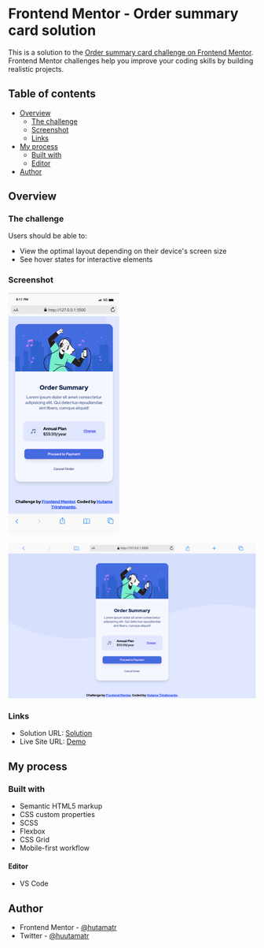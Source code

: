 # Frontend Mentor - Order summary card solution

This is a solution to the [Order summary card challenge on Frontend Mentor](https://www.frontendmentor.io/challenges/order-summary-component-QlPmajDUj). Frontend Mentor challenges help you improve your coding skills by building realistic projects. 

## Table of contents

- [Overview](#overview)
  - [The challenge](#the-challenge)
  - [Screenshot](#screenshot)
  - [Links](#links)
- [My process](#my-process)
  - [Built with](#built-with)
  - [Editor](#editor)
- [Author](#author)

## Overview

### The challenge

Users should be able to:

- View the optimal layout depending on their device's screen size
- See hover states for interactive elements

### Screenshot

![Screenshot 1](mobile.png)

![Screenshot 2](dekstop.png)

### Links

- Solution URL: [Solution](https://www.frontendmentor.io/solutions/order-summary-card-component-with-flexbox-css-grid-and-css-preprocessor-nQZJ-_Aa6)
- Live Site URL: [Demo](https://hutamatr.github.io/order-summary/)

## My process

### Built with

- Semantic HTML5 markup
- CSS custom properties
- SCSS
- Flexbox
- CSS Grid
- Mobile-first workflow

#### Editor

- VS Code

## Author

- Frontend Mentor - [@hutamatr](https://www.frontendmentor.io/profile/hutamatr)
- Twitter - [@huutamatr](https://twitter.com/huutamatr)
